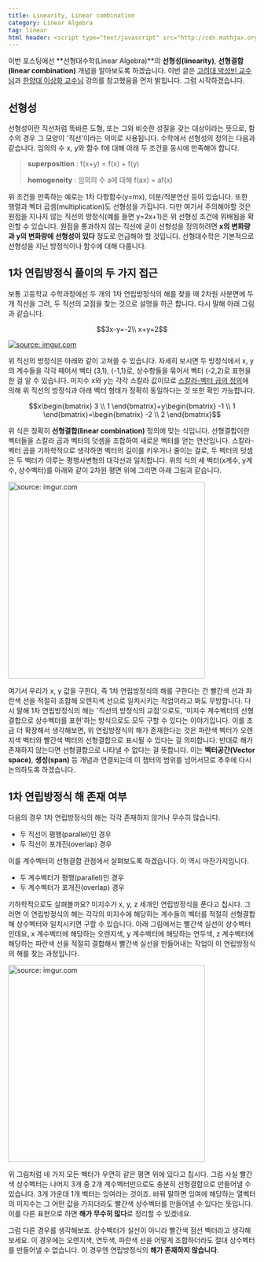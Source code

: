 ```yaml
---
title: Linearity, Linear combination
category: Linear Algebra
tag: linear
html header: <script type="text/javascript" src="http://cdn.mathjax.org/mathjax/latest/MathJax.js?config=TeX-AMS_SVG"></script>
---
```


이번 포스팅에선 **선형대수학(Linear Algebra)**의 **선형성(linearity)**, **선형결합(linear combination)** 개념을 알아보도록 하겠습니다. 이번 글은 [고려대 박성빈 교수님]([hyperspace@korea.ac.kr](mailto:hyperspace@korea.ac.kr))과 [한양대 이상화 교수님](http://www.kocw.net/home/search/kemView.do?kemId=977757) 강의를 참고했음을 먼저 밝힙니다. 그럼 시작하겠습니다.



## 선형성

선형성이란 직선처럼 똑바른 도형, 또는 그와 비슷한 성질을 갖는 대상이라는 뜻으로, 함수의 경우 그 모양이 '직선'이라는 의미로 사용됩니다. 수학에서 선형성의 정의는 다음과 같습니다. 임의의 수 x, y와 함수 f에 대해 아래 두 조건을 동시에 만족해야 합니다.

> **superposition** : f(x+y) = f(x) + f(y)
>
> **homogeneity** : 임의의 수 a에 대해 f(ax) = af(x)

위 조건을 만족하는 예로는 1차 다항함수(y=mx), 미분/적분연산 등이 있습니다. 또한 행렬과 벡터 곱셈(multiplication)도 선형성을 가집니다. 다만 여기서 주의해야할 것은 원점을 지나지 않는 직선의 방정식(예를 들면 y=2x+1)은 위 선형성 조건에 위배됨을 확인할 수 있습니다. 원점을 통과하지 않는 직선에 굳이 선형성을 정의하려면 **x의 변화량과 y의 변화량에 선형성이 있다** 정도로 언급해야 할 것입니다. 선형대수학은 기본적으로 선형성을 지닌 방정식이나 함수에 대해 다룹니다.



## 1차 연립방정식 풀이의 두 가지 접근

보통 고등학교 수학과정에선 두 개의 1차 연립방정식의 해를 찾을 때 2차원 사분면에 두 개 직선을 그려, 두 직선의 교점을 찾는 것으로 설명을 하곤 합니다. 다시 말해 아래 그림과 같습니다.



$$3x-y=-2\\ x+y=2$$



<a href="http://imgur.com/Al0vdJ2"><img src="http://i.imgur.com/Al0vdJ2.png" title="source: imgur.com" /></a>



위 직선의 방정식은 아래와 같이 고쳐쓸 수 있습니다. 자세히 보시면 두 방정식에서 x, y의 계수들을 각각 떼어서 벡터 (3,1), (-1,1)로, 상수항들을 묶어서 벡터 (-2,2)로 표현을 한 걸 알 수 있습니다. 미지수 x와 y는 각각 스칼라 값이므로 [스칼라-벡터 곱의 정의](https://ratsgo.github.io/machine%20learning/2017/03/14/operations/)에 의해 위 직선의 방정식과 아래 벡터 형태가 정확히 동일하다는 것 또한 확인 가능합니다.



$$x\begin{bmatrix} 3 \\ 1 \end{bmatrix}+y\begin{bmatrix} -1 \\ 1 \end{bmatrix}=\begin{bmatrix} -2 \\ 2 \end{bmatrix}$$



위 식은 정확히 **선형결합(linear combination)** 정의에 맞는 식입니다. 선형결합이란 벡터들을 스칼라 곱과 벡터의 덧셈을 조합하여 새로운 벡터를 얻는 연산입니다. 스칼라-벡터 곱을 기하학적으로 생각하면 벡터의 길이를 키우거나 줄이는 걸로, 두 벡터의 덧셈은 두 벡터가 이루는 평행사변형의 대각선과 일치합니다. 위의 식의 세 벡터(x계수, y계수, 상수벡터)를 아래와 같이 2차원 평면 위에 그리면 아래 그림과 같습니다.

<a href="http://imgur.com/JgEGzmC"><img src="http://i.imgur.com/JgEGzmC.png" title="source: imgur.com" width="400px"/></a>

여기서 우리가 x, y 값을 구한다, 즉 1차 연립방정식의 해를 구한다는 건 빨간색 선과 파란색 선을 적절히 조합해 오렌지색 선으로 일치시키는 작업이라고 봐도 무방합니다. 다시 말해 1차 연립방정식의 해는 '직선의 방정식의 교점'으로도, '미지수 계수벡터의 선형결합으로 상수벡터를 표현'하는 방식으로도 모두 구할 수 있다는 이야기입니다. 이를 조금 더 확장해서 생각해보면, 위 연립방정식의 해가 존재한다는 것은 파란색 벡터가 오렌지색 벡터와 빨간색 벡터의 선형결합으로 표시될 수 있다는 걸 의미합니다. 반대로 해가 존재하지 않는다면 선형결합으로 나타낼 수 없다는 걸 뜻합니다. 이는 **벡터공간(Vector space)**, **생성(span)** 등 개념과 연결되는데 이 챕터의 범위를 넘어서므로 추후에 다시 논의하도록 하겠습니다.



## 1차 연립방정식 해 존재 여부

다음의 경우 1차 연립방정식의 해는 각각 존재하지 않거나 무수히 많습니다.

- 두 직선이 평행(parallel)인 경우
- 두 직선이 포개진(overlap) 경우

이를 계수벡터의 선형결합 관점에서 살펴보도록 하겠습니다. 이 역시 마찬가지입니다.

- 두 계수벡터가 평행(parallel)인 경우
- 두 계수벡터가 포개진(overlap) 경우

기하학적으로도 살펴볼까요? 미지수가 x, y, z 세개인 연립방정식을 푼다고 칩시다. 그러면 이 연립방정식의 해는 각각의 미지수에 해당하는 계수들의 벡터를 적절히 선형결합해 상수벡터와 일치시키면 구할 수 있습니다. 아래 그림에서는 빨간색 실선이 상수벡터인데요, x 계수벡터에 해당하는 오렌지색, y 계수벡터에 해당하는 연두색, z 계수벡터에 해당하는 파란색 선을 적절히 결합해서 빨간색 실선을 만들어내는 작업이 이 연립방정식의 해를 찾는 과정입니다. 

<a href="http://imgur.com/CsBa37R"><img src="http://i.imgur.com/CsBa37R.png" width="400px" title="source: imgur.com" /></a>

위 그림처럼 네 가지 모든 벡터가 우연히 같은 평면 위에 있다고 칩시다. 그럼 사실 빨간색 상수벡터는 나머지 3개 중 2개 계수벡터만으로도 충분히 선형결합으로 만들어낼 수 있습니다. 3개 가운데 1개 벡터는 잉여라는 것이죠. 바꿔 말하면 잉여에 해당하는 열벡터의 미지수는 그 어떤 값을 가지더라도 빨간색 상수벡터를 만들어낼 수 있다는 뜻입니다. 이를 다른 표현으로 하면 **해가 무수히 많다**로 정리할 수 있겠네요.

그럼 다른 경우를 생각해보죠. 상수벡터가 실선이 아니라 빨간색 점선 벡터라고 생각해보세요. 이 경우에는 오렌지색, 연두색, 파란색 선을 어떻게 조합하더라도 절대 상수벡터를 만들어낼 수 없습니다. 이 경우엔 연립방정식의 **해가 존재하지 않습니다**. 
